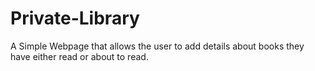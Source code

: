 # Private-Library
A Simple Webpage that allows the user to add details about books they have either read or about to read.